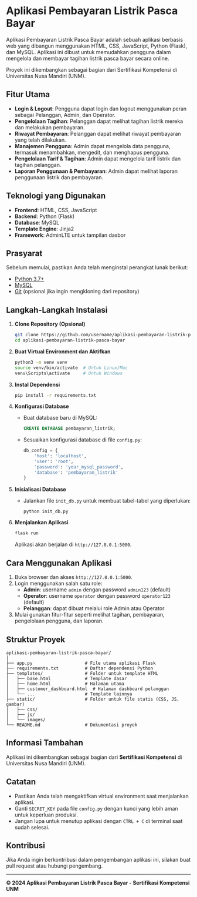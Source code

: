 
# Aplikasi Pembayaran Listrik Pasca Bayar

Aplikasi Pembayaran Listrik Pasca Bayar adalah sebuah aplikasi berbasis web yang dibangun menggunakan HTML, CSS, JavaScript, Python (Flask), dan MySQL. Aplikasi ini dibuat untuk memudahkan pengguna dalam mengelola dan membayar tagihan listrik pasca bayar secara online.

Proyek ini dikembangkan sebagai bagian dari Sertifikasi Kompetensi di Universitas Nusa Mandiri (UNM).

## Fitur Utama
- **Login & Logout**: Pengguna dapat login dan logout menggunakan peran sebagai Pelanggan, Admin, dan Operator.
- **Pengelolaan Tagihan**: Pelanggan dapat melihat tagihan listrik mereka dan melakukan pembayaran.
- **Riwayat Pembayaran**: Pelanggan dapat melihat riwayat pembayaran yang telah dilakukan.
- **Manajemen Pengguna**: Admin dapat mengelola data pengguna, termasuk menambahkan, mengedit, dan menghapus pengguna.
- **Pengelolaan Tarif & Tagihan**: Admin dapat mengelola tarif listrik dan tagihan pelanggan.
- **Laporan Penggunaan & Pembayaran**: Admin dapat melihat laporan penggunaan listrik dan pembayaran.

## Teknologi yang Digunakan
- **Frontend**: HTML, CSS, JavaScript
- **Backend**: Python (Flask)
- **Database**: MySQL
- **Template Engine**: Jinja2
- **Framework**: AdminLTE untuk tampilan dasbor

## Prasyarat
Sebelum memulai, pastikan Anda telah menginstal perangkat lunak berikut:
- [Python 3.7+](https://www.python.org/downloads/)
- [MySQL](https://dev.mysql.com/downloads/mysql/)
- [Git](https://git-scm.com/) (opsional jika ingin mengkloning dari repository)

## Langkah-Langkah Instalasi

1. **Clone Repository (Opsional)**
   ```bash
   git clone https://github.com/username/aplikasi-pembayaran-listrik-pasca-bayar.git
   cd aplikasi-pembayaran-listrik-pasca-bayar
   ```

2. **Buat Virtual Environment dan Aktifkan**
   ```bash
   python3 -m venv venv
   source venv/bin/activate  # Untuk Linux/Mac
   venv\Scripts\activate     # Untuk Windows
   ```

3. **Instal Dependensi**
   ```bash
   pip install -r requirements.txt
   ```

4. **Konfigurasi Database**
   - Buat database baru di MySQL:
     ```sql
     CREATE DATABASE pembayaran_listrik;
     ```
   - Sesuaikan konfigurasi database di file `config.py`:
     ```python
     db_config = {
         'host': 'localhost',
         'user': 'root',
         'password': 'your_mysql_password',
         'database': 'pembayaran_listrik'
     }
     ```

5. **Inisialisasi Database**
   - Jalankan file `init_db.py` untuk membuat tabel-tabel yang diperlukan:
     ```bash
     python init_db.py
     ```

6. **Menjalankan Aplikasi**
   ```bash
   flask run
   ```
   Aplikasi akan berjalan di `http://127.0.0.1:5000`.

## Cara Menggunakan Aplikasi
1. Buka browser dan akses `http://127.0.0.1:5000`.
2. Login menggunakan salah satu role:
   - **Admin**: username `admin` dengan password `admin123` (default)
   - **Operator**: username `operator` dengan password `operator123` (default)
   - **Pelanggan**: dapat dibuat melalui role Admin atau Operator
3. Mulai gunakan fitur-fitur seperti melihat tagihan, pembayaran, pengelolaan pengguna, dan laporan.

## Struktur Proyek
```
aplikasi-pembayaran-listrik-pasca-bayar/
│
├── app.py                    # File utama aplikasi Flask
├── requirements.txt          # Daftar dependensi Python
├── templates/                # Folder untuk template HTML
│   ├── base.html             # Template dasar
│   ├── home.html             # Halaman utama
│   ├── customer_dashboard.html  # Halaman dashboard pelanggan
│   └── ...                   # Template lainnya
├── static/                   # Folder untuk file statis (CSS, JS, gambar)
│   ├── css/
│   ├── js/
│   └── images/
└── README.md                 # Dokumentasi proyek
```

## Informasi Tambahan
Aplikasi ini dikembangkan sebagai bagian dari **Sertifikasi Kompetensi** di Universitas Nusa Mandiri (UNM).

## Catatan
- Pastikan Anda telah mengaktifkan virtual environment saat menjalankan aplikasi.
- Ganti `SECRET_KEY` pada file `config.py` dengan kunci yang lebih aman untuk keperluan produksi.
- Jangan lupa untuk menutup aplikasi dengan `CTRL + C` di terminal saat sudah selesai.

## Kontribusi
Jika Anda ingin berkontribusi dalam pengembangan aplikasi ini, silakan buat pull request atau hubungi pengembang.

---

**© 2024 Aplikasi Pembayaran Listrik Pasca Bayar - Sertifikasi Kompetensi UNM**
